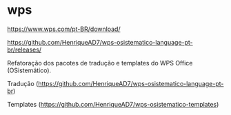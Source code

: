 # wps

https://www.wps.com/pt-BR/download/

https://github.com/HenriqueAD7/wps-osistematico-language-pt-br/releases/

Refatoração dos pacotes de tradução e templates do WPS Office (OSistemático).

Tradução (https://github.com/HenriqueAD7/wps-osistematico-language-pt-br)

Templates (https://github.com/HenriqueAD7/wps-osistematico-templates)
